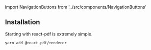 import NavigationButtons from '../src/components/NavigationButtons'

## Installation

Starting with react-pdf is extremely simple.

```
yarn add @react-pdf/renderer
```

<NavigationButtons
  nextSrc="/quick-start-guide"
  nextText="Quick start guide"
/>
